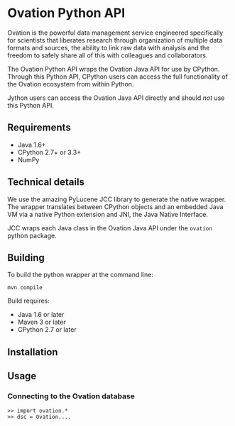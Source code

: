 # Ovation Python API


Ovation is the powerful data management service engineered specifically for scientists that liberates research through organization of multiple data formats and sources, the ability to link raw data with analysis and the freedom to safely share all of this with colleagues and collaborators.

The Ovation Python API wraps the Ovation Java API for use by CPython. Through this Python API, CPython users can access the full functionality of the Ovation ecosystem from within Python. 

Jython users can access the Ovation Java API directly and should *not* use this Python API.


## Requirements

* Java 1.6+
* CPython 2.7+ or 3.3+
* NumPy

## Technical details

We use the amazing PyLucene JCC library to generate the native wrapper. The wrapper translates between CPython objects and an embedded Java VM via a native Python extension and JNI, the Java Native Interface.

JCC wraps each Java class in the Ovation Java API under the `ovation` python package.

## Building

To build the python wrapper at the command line:

	mvn compile

Build requires:

* Java 1.6 or later
* Maven 3 or later
* CPython 2.7 or later

## Installation

## Usage

### Connecting to the Ovation database

	>> import ovation.*
	>> dsc = Ovation....




